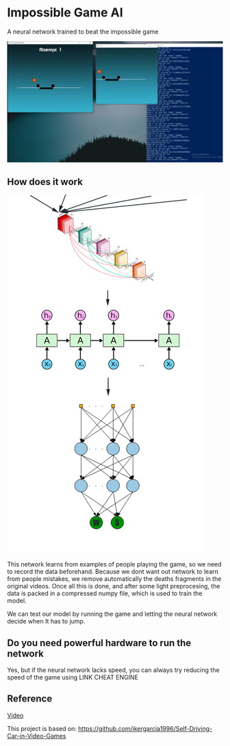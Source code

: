 # Impossible Game AI
A neural network trained to beat the impossible game

![](images/impossible_game.png)

## How does it work
![](images/NN.png)

This network learns from examples of people playing the game, so we need to record the data beforehand. Because we dont want out network to learn from people mistakes, we remove automatically the deaths fragments in the original videos. Once all this is done, and after some light preprocesing, the data is packed in a compressed numpy file, which is used to train the model.

We can test our model by running the game and letting the neural network decide when It has to jump. 

## Do you need powerful hardware to run the network
Yes, but if the neural network lacks speed, you can always try reducing the speed of the game using LINK CHEAT ENGINE

## Reference
[Video](https://youtu.be/u9vJA7DSV2c)

This project is based on: 
https://github.com/ikergarcia1996/Self-Driving-Car-in-Video-Games
